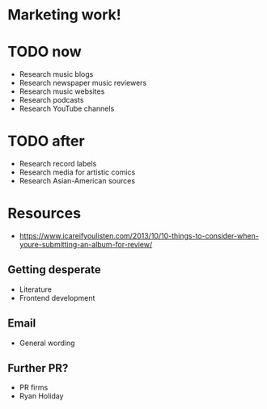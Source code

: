 # Marketing work!

# TODO now
* Research music blogs
* Research newspaper music reviewers
* Research music websites
* Research podcasts
* Research YouTube channels

# TODO after
* Research record labels
* Research media for artistic comics
* Research Asian-American sources

# Resources
* https://www.icareifyoulisten.com/2013/10/10-things-to-consider-when-youre-submitting-an-album-for-review/

## Getting desperate
* Literature
* Frontend development

## Email
* General wording

## Further PR?
* PR firms
* Ryan Holiday
